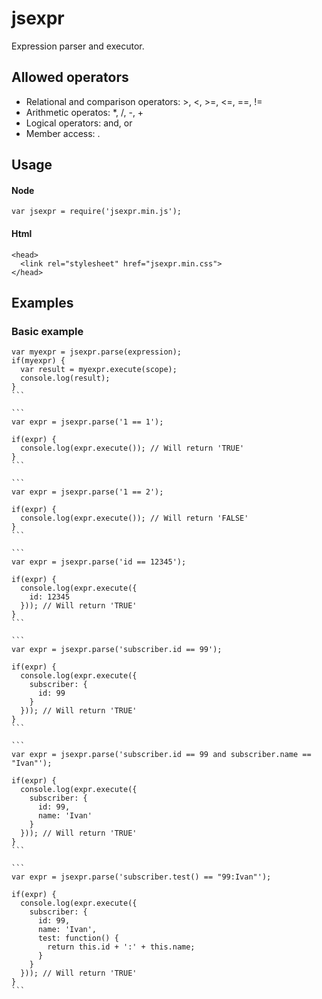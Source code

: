 # jsexpr

Expression parser and executor.

## Allowed operators
  - Relational and comparison operators: >, <, >=, <=, ==, !=
  - Arithmetic operatos: *, /, -, +
  - Logical operators: and, or
  - Member access: .
  
## Usage
#### Node
```
var jsexpr = require('jsexpr.min.js');
```
#### Html
```
<head>
  <link rel="stylesheet" href="jsexpr.min.css">
</head>
```

## Examples

### Basic example
````
var myexpr = jsexpr.parse(expression);
if(myexpr) {
  var result = myexpr.execute(scope);
  console.log(result);
}
```

```
var expr = jsexpr.parse('1 == 1');

if(expr) {
  console.log(expr.execute()); // Will return 'TRUE'
}
```

```
var expr = jsexpr.parse('1 == 2');

if(expr) {
  console.log(expr.execute()); // Will return 'FALSE'
}
```

```
var expr = jsexpr.parse('id == 12345');

if(expr) {
  console.log(expr.execute({
    id: 12345
  })); // Will return 'TRUE'
}
```

```
var expr = jsexpr.parse('subscriber.id == 99');

if(expr) {
  console.log(expr.execute({
    subscriber: {
      id: 99
    }
  })); // Will return 'TRUE'
}
```

```
var expr = jsexpr.parse('subscriber.id == 99 and subscriber.name == "Ivan"');

if(expr) {
  console.log(expr.execute({
    subscriber: {
      id: 99,
      name: 'Ivan'
    }
  })); // Will return 'TRUE'
}
```

```
var expr = jsexpr.parse('subscriber.test() == "99:Ivan"');

if(expr) {
  console.log(expr.execute({
    subscriber: {
      id: 99,
      name: 'Ivan',
      test: function() {
        return this.id + ':' + this.name;
      }
    }
  })); // Will return 'TRUE'
}
```
